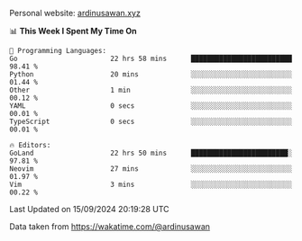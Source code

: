 Personal website: [ardinusawan.xyz](https://ardinusawan.xyz)

<!--START_SECTION:waka-->
📊 **This Week I Spent My Time On** 

```text
💬 Programming Languages: 
Go                       22 hrs 58 mins      █████████████████████████   98.41 % 
Python                   20 mins             ░░░░░░░░░░░░░░░░░░░░░░░░░   01.44 % 
Other                    1 min               ░░░░░░░░░░░░░░░░░░░░░░░░░   00.12 % 
YAML                     0 secs              ░░░░░░░░░░░░░░░░░░░░░░░░░   00.01 % 
TypeScript               0 secs              ░░░░░░░░░░░░░░░░░░░░░░░░░   00.01 % 

🔥 Editors: 
GoLand                   22 hrs 50 mins      ████████████████████████░   97.81 % 
Neovim                   27 mins             ░░░░░░░░░░░░░░░░░░░░░░░░░   01.97 % 
Vim                      3 mins              ░░░░░░░░░░░░░░░░░░░░░░░░░   00.22 % 
```


 Last Updated on 15/09/2024 20:19:28 UTC
<!--END_SECTION:waka-->
Data taken from https://wakatime.com/@ardinusawan
